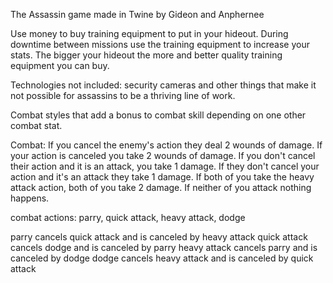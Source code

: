 The Assassin game made in Twine by Gideon and Anphernee

Use money to buy training equipment to put in your hideout. During downtime between missions use the training equipment to increase your stats. The bigger your hideout the more and better quality training equipment you can buy.

Technologies not included: security cameras and other things that make it not possible for assassins to be a thriving line of work.

Combat styles that add a bonus to combat skill depending on one other combat stat.

Combat: If you cancel the enemy's action they deal 2 wounds of damage. If your action is canceled you take 2 wounds of damage. If you don't  cancel their action and it is an attack, you take 1 damage. If they don't cancel your action and it's an attack they take 1 damage. If both of you take the heavy attack action, both of you take 2 damage. If neither of you attack nothing happens.

combat actions: parry, quick attack, heavy attack, dodge

parry cancels quick attack and is canceled by heavy attack
quick attack cancels dodge and is canceled by parry
heavy attack cancels parry and is canceled by dodge
dodge cancels heavy attack and is canceled by quick attack


